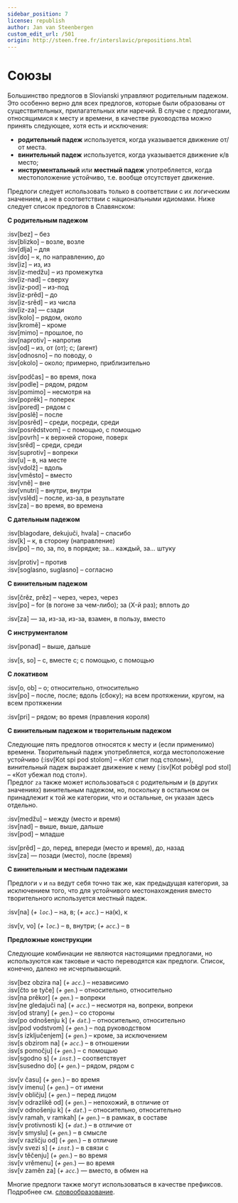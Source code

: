 ```yaml
---
sidebar_position: 7
license: republish
author: Jan van Steenbergen
custom_edit_url: /501
origin: http://steen.free.fr/interslavic/prepositions.html
---
```


# Союзы

Большинство предлогов в Slovianski управляют родительным падежом. Это особенно верно для всех предлогов, которые были образованы от существительных, прилагательных или наречий. В случае с предлогами, относящимися к месту и времени, в качестве руководства можно принять следующее, хотя есть и исключения:

- **родительный падеж** используется, когда указывается движение от/от места.
- **винительный падеж** используется, когда указывается движение к/в место;
- **инструментальный** или **местный падеж** употребляется, когда местоположение устойчиво, т.е. вообще отсутствует движение.

Предлоги следует использовать только в соответствии с их логическим значением, а не в соответствии с национальными идиомами. Ниже следует список предлогов в Славянском:

**С родительным падежом**

:isv[bez] – без\
:isv[blizko] – возле, возле\
:isv[dlja] – для\
:isv[do] – к, по направлению, до\
:isv[iz] – из, из\
:isv[iz-medžu] – из промежутка\
:isv[iz-nad] – сверху\
:isv[iz-pod] – из-под\
:isv[iz-prěd] – до\
:isv[iz-srěd] – из числа\
:isv[iz-za] — сзади\
:isv[kolo] – рядом, около\
:isv[kromě] – кроме\
:isv[mimo] – прошлое, по\
:isv[naprotiv] – напротив\
:isv[od] – из, от (от); с; (агент)\
:isv[odnosno] – по поводу, о\
:isv[okolo] – около; примерно, приблизительно

:isv[podčas] – во время, пока\
:isv[podle] – рядом, рядом\
:isv[pomimo] – несмотря на\
:isv[poprěk] – поперек\
:isv[pored] – рядом с\
:isv[poslě] – после\
:isv[posrěd] – среди, посреди, среди\
:isv[posrědstvom] – с помощью, с помощью\
:isv[povrh] – к верхней стороне, поверх\
:isv[srěd] – среди, среди\
:isv[suprotiv] – вопреки\
:isv[u] – в, на месте\
:isv[vdolž] – вдоль\
:isv[vměsto] – вместо\
:isv[vně] – вне\
:isv[vnutri] – внутри, внутри\
:isv[vslěd] – после, из-за, в результате\
:isv[za] – во время, во времена

**С дательным падежом**

:isv[blagodare, dekujuči, hvala] – спасибо\
:isv[k] – к, в сторону (направление)\
:isv[po] – по, за, по, в порядке; за... каждый, за... штуку

:isv[protiv] – против\
:isv[soglasno, suglasno] – согласно

**С винительным падежом**

:isv[črěz, prěz] – через, через, через\
:isv[po] – for (в погоне за чем-либо); за (X-й раз); вплоть до

:isv[za] — за, из-за, из-за, взамен, в пользу, вместо

**С инструменталом**

:isv[ponad] – выше, дальше

:isv[s, so] – с, вместе с; с помощью, с помощью

**С локативом**

:isv[o, ob] – о; относительно, относительно\
:isv[po] – после, после; вдоль (сбоку); на всем протяжении, кругом, на всем протяжении

:isv[pri] – рядом; во время (правления короля)

**С винительным падежом и творительным падежом**

Следующие пять предлогов относятся к месту и (если применимо) времени. Творительный падеж употребляется, когда местоположение устойчиво (:isv[Kot spi pod stolom] – «Кот спит под столом»), винительный падеж выражает движение к нему (:isv[Kot poběgl pod stol] – «Кот убежал под стол»).\
Предлог `za` также может использоваться с родительным и (в других значениях) винительным падежом, но, поскольку в остальном он принадлежит к той же категории, что и остальные, он указан здесь отдельно.

:isv[medžu] – между (место и время)\
:isv[nad] – выше, выше, дальше\
:isv[pod] – младше

:isv[prěd] – до, перед, впереди (место и время), до, назад\
:isv[za] — позади (место), после (время)

**С винительным и местным падежами**

Предлоги `v` и `na` ведут себя точно так же, как предыдущая категория, за исключением того, что для устойчивого местонахождения вместо творительного используется местный падеж.

:isv[na] (_+ `loc`._) – на, в; (_+ `acc`._) – на(к), к

:isv[v, vo] (_+ `loc`._) – в, внутри; (_+ `acc`._) – в

**Предложные конструкции**

Следующие комбинации не являются настоящими предлогами, но используются как таковые и часто переводятся как предлоги. Список, конечно, далеко не исчерпывающий.

:isv[bez obzira na] (_+ `acc`._) – независимо\
:isv[čto se tyče] (_+ `gen`._) – относительно, относительно\
:isv[na prěkor] (_+ `gen`._) – вопреки\
:isv[ne gledajuči na] (_+ `acc`._) – несмотря на, вопреки, вопреки\
:isv[od strany] (_+ `gen`._) – со стороны\
:isv[po odnošenju k] (_+ `dat`._) – относительно, относительно\
:isv[pod vodstvom] (_+ `gen`._) – под руководством\
:isv[s izključenjem] (_+ `gen`._) – кроме, за исключением\
:isv[s obzirom na] (_+ `acc`._) – в отношении\
:isv[s pomočju] (_+ `gen`._) – с помощью\
:isv[sgodno s] (_+ `inst`._) – соответствует\
:isv[susedno do] (_+ `gen`._) – рядом, рядом с

:isv[v času] (_+ `gen`._) – во время\
:isv[v imenu] (_+ `gen`._) – от имени\
:isv[v obličju] (_+ `gen`._) – перед лицом\
:isv[v odrazlikě od] (_+ `gen`._) – непохожий, в отличие от\
:isv[v odnošenju k] (_+ `dat`._) – относительно, относительно\
:isv[v ramah, v ramkah] (_+ `gen`._) – в рамках, в составе\
:isv[v protivnosti k] (_+ `dat`._) – в отличие от\
:isv[v smyslu] (_+ `gen`._) – в смысле\
:isv[v različju od] (_+ `gen`._) – в отличие\
:isv[v svezi s] (_+ `inst`._) – в связи с\
:isv[v těčenju] (_+ `gen`._) – во время\
:isv[v vrěmenu] (_+ `gen`._) — во время\
:isv[v zaměn za] (_+ `acc`._) — вместо, в обмен на

Многие предлоги также могут использоваться в качестве префиксов. Подробнее см. [словообразование][1].

[1]: ../vocabulary/word-formation.md#prefixes

